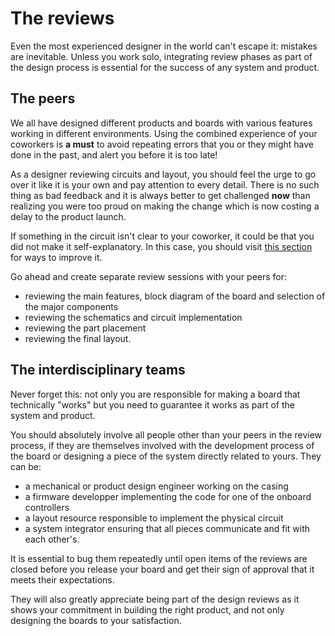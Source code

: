# The reviews

Even the most experienced designer in the world can't escape it: mistakes are inevitable. Unless you work solo, integrating review phases as part of the design process is essential for the success of any system and product.

## The peers

We all have designed different products and boards with various features working in different environments. Using the combined experience of your coworkers is **a must** to avoid repeating errors that you or they might have done in the past, and alert you before it is too late!

As a designer reviewing circuits and layout, you should feel the urge to go over it like it is your own and pay attention to every detail. There is no such thing as bad feedback and it is always better to get challenged **now** than realizing you were too proud on making the change which is now costing a delay to the product launch.

If something in the circuit isn't clear to your coworker, it could be that you did not make it self-explanatory. In this case, you should visit [this section](../s_circuit/) for ways to improve it.

Go ahead and create separate review sessions with your peers for:

- reviewing the main features, block diagram of the board and selection of the major components
- reviewing the schematics and circuit implementation
- reviewing the part placement
- reviewing the final layout.

## The interdisciplinary teams

Never forget this: not only you are responsible for making a board that technically "works" but you need to guarantee it works as part of the system and product.

You should absolutely involve all people other than your peers in the review process, if they are themselves involved with the development process of the board or designing a piece of the system directly related to yours. They can be:

- a mechanical or product design engineer working on the casing
- a firmware developper implementing the code for one of the onboard controllers
- a layout resource responsible to implement the physical circuit
- a system integrator ensuring that all pieces communicate and fit with each other's.

It is essential to bug them repeatedly until open items of the reviews are closed before you release your board and get their sign of approval that it meets their expectations.

They will also greatly appreciate being part of the design reviews as it shows your commitment in building the right product, and not only designing the boards to your satisfaction.